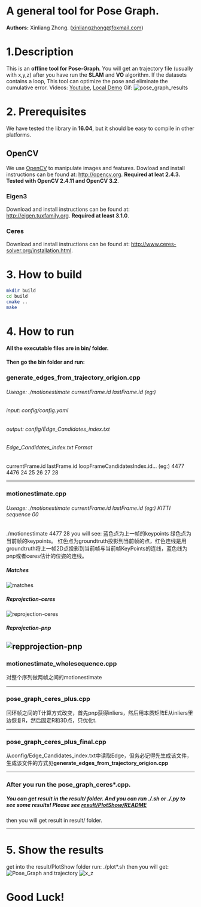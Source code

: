 # A general tool for Pose Graph.

**Authors:** Xinliang Zhong. (xinliangzhong@foxmail.com)

# 1.Description
This is an **offline tool for Pose-Graph**. You will get an trajectory file (usually with x,y,z) after you have run the **SLAM** and **VO** algorithm. If the datasets contains a loop, This tool can optimize the pose and eliminate the cumulative error.
Videos: [Youtube](https://youtu.be/ZyTNLuJWHx0), [Local Demo](src/POSE_GRAPH_CERES_PLUS/demo_video)
Gif:
![pose_graph_results](src/POSE_GRAPH_CERES_PLUS/demo_video/pose_graph.gif)


# 2. Prerequisites
We have tested the library in **16.04**, but it should be easy to compile in other platforms.

## OpenCV
We use [OpenCV](http://opencv.org) to manipulate images and features. Dowload and install instructions can be found at: http://opencv.org. **Required at leat 2.4.3. Tested with OpenCV 2.4.11 and OpenCV 3.2**.

### Eigen3
Download and install instructions can be found at: http://eigen.tuxfamily.org. **Required at least 3.1.0**.

### Ceres
Download and install instructions can be found at: http://www.ceres-solver.org/installation.html.

# 3. How to build
```bash
mkdir build
cd build
cmake ..
make
```

# 4. How to run
#### All the executable files are in bin/ folder.
#### Then go the bin folder and run:

### generate_edges_from_trajectory_origion.cpp
###### Useage: ./motionestimate currentFrame.id lastFrame.id (eg:)
###### input: config/config.yaml
###### output: config/Edge_Candidates_index.txt
###### *Edge_Candidates_index.txt* Format

currentFrame.id lastFrame.id loopFrameCandidatesIndex.id... (eg:)
4477 4476 24 25 26 27 28

---
### motionestimate.cpp
###### Useage: ./motionestimate currentFrame.id lastFrame.id (eg:) KITTI sequence 00
./motionestimate 4477 28
you will see:
蓝色点为上一帧的keypoints 绿色点为当前帧的keypoints。
红色点为groundtruth投影到当前帧的点，红色连线是用groundtruth将上一帧2D点投影到当前帧与当前帧KeyPoints的连线，蓝色线为pnp或者ceres估计的位姿的连线。
##### Matches
![matches](src/POSE_GRAPH_CERES_PLUS/image/matches.png)
##### Reprojection-ceres
![reprojection-ceres](src/POSE_GRAPH_CERES_PLUS/image/reprojection_ceres.png)
##### Reprojection-pnp
![repprojection-pnp](src/POSE_GRAPH_CERES_PLUS/image/reprojection-pnp.png)
---

### motionestimate_wholesequence.cpp
对整个序列做两帧之间的motionestimate

---

### pose_graph_ceres_plus.cpp
回环帧之间的T计算方式改变，首先pnp获得inliers，然后用本质矩阵E从inliers里边恢复R，然后固定R和3D点，只优化t.

---
### pose_graph_ceres_plus_final.cpp
从config/Edge_Candidates_index.txt中读取Edge，但务必记得先生成该文件，生成该文件的方式见**generate_edges_from_trajectory_origion.cpp**

---
### After you run the pose_graph_ceres*.cpp. 
##### You can get result in the result/ folder. And you can run ./*.sh or ./*.py to see some results! Please see [result/PlotShow/README](src/POSE_GRAPH_CERES_PLUS/result/PlotShow/README.md)

then you will get result in result/ folder.

---

# 5. Show the results

get into the result/PlotShow folder run:
./plot*.sh
then you will get:
![Pose_Graph](src/POSE_GRAPH_CERES_PLUS/result/PlotShow/pose_graph.png)
and trajectory
![x_z](src/POSE_GRAPH_CERES_PLUS/result/PlotShow/KITTI00_x_z.png)
# Good Luck!
